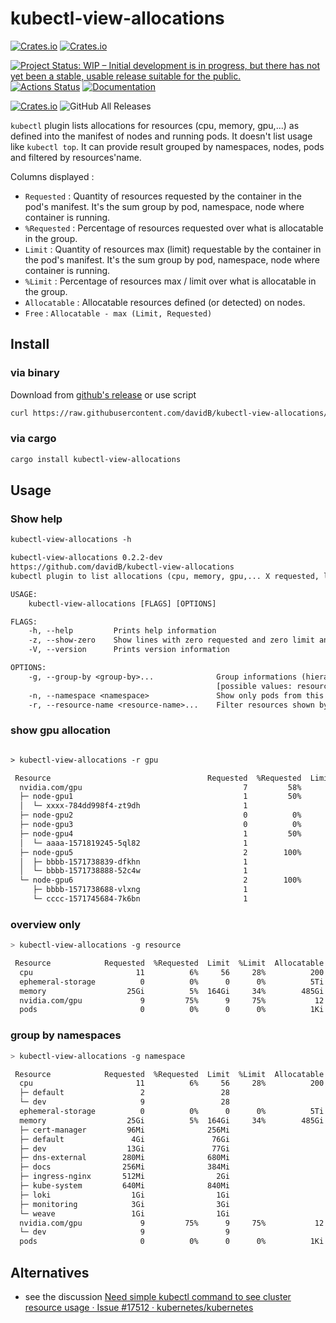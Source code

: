# kubectl-view-allocations

[![Crates.io](https://img.shields.io/crates/l/kubectl-view-allocations.svg)](http://creativecommons.org/publicdomain/zero/1.0/)
[![Crates.io](https://img.shields.io/crates/v/kubectl-view-allocations.svg)](https://crates.io/crates/kubectl-view-allocations)

[![Project Status: WIP – Initial development is in progress, but there has not yet been a stable, usable release suitable for the public.](https://www.repostatus.org/badges/latest/wip.svg)](https://www.repostatus.org/#wip)
[![Actions Status](https://github.com/davidB/kubectl-view-allocations/workflows/ci-flow/badge.svg)](https://github.com/davidB/kubectl-view-allocations/actions)
[![Documentation](https://docs.rs/kubectl-view-allocations/badge.svg)](https://docs.rs/kubectl-view-allocations/)

[![Crates.io](https://img.shields.io/crates/d/kubectl-view-allocations.svg)](https://crates.io/crates/kubectl-view-allocations)
![GitHub All Releases](https://img.shields.io/github/downloads/davidB/kubectl-view-allocations/total.svg)

`kubectl` plugin lists allocations for resources (cpu, memory, gpu,...) as defined into the manifest of nodes and running pods. It doesn't list usage like `kubectl top`. It can provide result grouped by namespaces, nodes, pods and filtered by resources'name.

Columns displayed :

- `Requested` : Quantity of resources requested by the container in the pod's manifest. It's the sum group by pod, namespace, node where container is running.
- `%Requested` : Percentage of resources requested over what is allocatable in the group.
- `Limit` : Quantity of resources max (limit) requestable by the container in the pod's manifest. It's the sum group by pod, namespace, node where container is running.
- `%Limit` : Percentage of resources max / limit over what is allocatable in the group.
- `Allocatable` : Allocatable resources defined (or detected) on nodes.
- `Free` : `Allocatable - max (Limit, Requested)`

## Install

### via binary

Download from [github's release](https://github.com/davidB/kubectl-view-allocations/releases/latest) or use script

```sh
curl https://raw.githubusercontent.com/davidB/kubectl-view-allocations/master/scripts/getLatest.sh | sh
```

### via cargo

```sh
cargo install kubectl-view-allocations
```

## Usage

### Show help

```txt
kubectl-view-allocations -h

kubectl-view-allocations 0.2.2-dev
https://github.com/davidB/kubectl-view-allocations
kubectl plugin to list allocations (cpu, memory, gpu,... X requested, limit, allocatable,...)

USAGE:
    kubectl-view-allocations [FLAGS] [OPTIONS]

FLAGS:
    -h, --help         Prints help information
    -z, --show-zero    Show lines with zero requested and zero limit and zero allocatable
    -V, --version      Prints version information

OPTIONS:
    -g, --group-by <group-by>...              Group informations (hierarchicaly) (default: -g resource -g node -g pod)
                                              [possible values: resource, node, pod]
    -n, --namespace <namespace>               Show only pods from this namespace
    -r, --resource-name <resource-name>...    Filter resources shown by name(s), by default all resources are listed
```

### show gpu allocation

```txt

> kubectl-view-allocations -r gpu

 Resource                                   Requested  %Requested  Limit  %Limit  Allocatable  Free
  nvidia.com/gpu                                    7         58%      7     58%           12     5
  ├─ node-gpu1                                      1         50%      1     50%            2     1
  │  └─ xxxx-784dd998f4-zt9dh                       1                  1
  ├─ node-gpu2                                      0          0%      0      0%            2     2
  ├─ node-gpu3                                      0          0%      0      0%            2     2
  ├─ node-gpu4                                      1         50%      1     50%            2     1
  │  └─ aaaa-1571819245-5ql82                       1                  1
  ├─ node-gpu5                                      2        100%      2    100%            2     0
  │  ├─ bbbb-1571738839-dfkhn                       1                  1
  │  └─ bbbb-1571738888-52c4w                       1                  1
  └─ node-gpu6                                      2        100%      2    100%            2     0
     ├─ bbbb-1571738688-vlxng                       1                  1
     └─ cccc-1571745684-7k6bn                       1                  1
```

### overview only

```sh
> kubectl-view-allocations -g resource

 Resource            Requested  %Requested  Limit  %Limit  Allocatable   Free
  cpu                       11          6%     56     28%          200    144
  ephemeral-storage          0          0%      0      0%          5Ti    5Ti
  memory                  25Gi          5%  164Gi     34%        485Gi  320Gi
  nvidia.com/gpu             9         75%      9     75%           12      3
  pods                       0          0%      0      0%          1Ki    1Ki
```

### group by namespaces

```sh
> kubectl-view-allocations -g namespace

 Resource            Requested  %Requested  Limit  %Limit  Allocatable   Free
  cpu                       11          6%     56     28%          200    144
  ├─ default                 2                 28
  └─ dev                     9                 28
  ephemeral-storage          0          0%      0      0%          5Ti    5Ti
  memory                  25Gi          5%  164Gi     34%        485Gi  320Gi
  ├─ cert-manager         96Mi              256Mi
  ├─ default               4Gi               76Gi
  ├─ dev                  13Gi               77Gi
  ├─ dns-external        280Mi              680Mi
  ├─ docs                256Mi              384Mi
  ├─ ingress-nginx       512Mi                2Gi
  ├─ kube-system         640Mi              840Mi
  ├─ loki                  1Gi                1Gi
  ├─ monitoring            3Gi                3Gi
  └─ weave                 1Gi                1Gi
  nvidia.com/gpu             9         75%      9     75%           12      3
  └─ dev                     9                  9
  pods                       0          0%      0      0%          1Ki    1Ki
```

## Alternatives

- see the discussion [Need simple kubectl command to see cluster resource usage · Issue #17512 · kubernetes/kubernetes](https://github.com/kubernetes/kubernetes/issues/17512)

